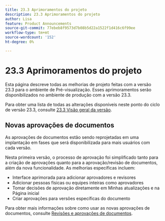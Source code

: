 ```yaml
---
title: 23.3 Aprimoramentos do projeto
description: 23.3 Aprimoramentos do projeto
author: Lisa
feature: Product Announcements
source-git-commit: 77ebeb8f9573d7b08b5d22a1522f1d416c6f99ee
workflow-type: tm+mt
source-wordcount: '152'
ht-degree: 0%

---
```


# 23.3 Aprimoramentos do projeto

Esta página descreve todas as melhorias de projeto feitas com a versão 23.3 para o ambiente de Pré-visualização. Esses aprimoramentos serão disponibilizados no ambiente de produção com a versão 23.3.

Para obter uma lista de todas as alterações disponíveis neste ponto do ciclo de versão 23.3, consulte [23.3 Visão geral da versão](/help/quicksilver/product-announcements/product-releases/23.3-release-activity/23-3-release-overview.md).

## Novas aprovações de documentos

As aprovações de documentos estão sendo reprojetadas em uma implantação em fases que será disponibilizada para mais usuários com cada versão.

Nesta primeira versão, o processo de aprovação foi simplificado tanto para a criação de aprovações quanto para a aprovação/revisão de documentos, além da nova funcionalidade. As melhorias específicas incluem:

* Interface aprimorada para adicionar aprovadores e revisores
* Adicionar pessoas físicas ou equipes inteiras como aprovadores
* Tomar decisões de aprovação diretamente em Minhas atualizações e na Página inicial
* Criar aprovações para versões específicas do documento

Para obter mais informações sobre como usar as novas aprovações de documentos, consulte [Revisões e aprovações de documentos](https://experienceleague.adobe.com/docs/workfront/using/review-and-approve-work/document-reviews-and-approvals/document-reviews-and-approvals.html?lang=en).
